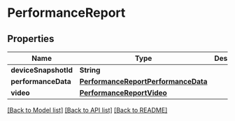 # PerformanceReport

## Properties
Name | Type | Description | Notes
------------ | ------------- | ------------- | -------------
**deviceSnapshotId** | **String** |  | [optional] 
**performanceData** | [**PerformanceReportPerformanceData**](PerformanceReportPerformanceData.md) |  | [optional] 
**video** | [**PerformanceReportVideo**](PerformanceReportVideo.md) |  | [optional] 

[[Back to Model list]](../README.md#documentation-for-models) [[Back to API list]](../README.md#documentation-for-api-endpoints) [[Back to README]](../README.md)


